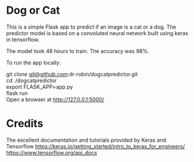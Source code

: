 # Dog or Cat

This is a simple Flask app to predict if an image is a cat or a dog.
The predictor model is based on a convoluted neural network built using keras in tensorflow.

The model took 48 hours to train. The accuracy was 98%.

To run the app locally:

git clone git@github.com:dr-robin/dogcatpredictor.git  
cd ./dogcatpredictor  
export FLASK_APP=app.py  
flask run  
Open a browser at http://127.0.0.1:5000/   

# Credits

The excellent documentation and tutorials provided by Keras and Tensorflow
https://keras.io/getting_started/intro_to_keras_for_engineers/  
https://www.tensorflow.org/api_docs
